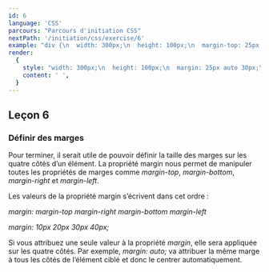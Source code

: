 ```yaml
---
id: 6
language: 'CSS'
parcours: "Parcours d'initiation CSS"
nextPath: '/initiation/css/exercise/6'
example: "div {\n  width: 300px;\n  height: 100px;\n  margin-top: 25px;\n  margin-right: auto;\n  margin-bottom : 30px;\n  margin-left: auto;\n  background-color: green;\n}"
render:
  {
    style: "width: 300px;\n  height: 100px;\n  margin: 25px auto 30px;\n  background-color: green;\n  position: relative;\n  top: 25px",
    content: ' ',
  }
---
```


## Leçon 6

### Définir des marges

Pour terminer, il serait utile de pouvoir définir la taille des marges sur les quatre côtés d’un élément. La propriété margin nous permet de manipuler toutes les propriétés de marges comme _margin-top_, _margin-bottom_, _margin-right_ et _margin-left_.

Les valeurs de la propriété margin s’écrivent dans cet ordre :

_margin: margin-top margin-right margin-bottom margin-left_

_margin: 10px 20px 30px 40px;_

Si vous attribuez une seule valeur à la propriété _margin_, elle sera appliquée sur les quatre côtés.
Par exemple, _margin: auto;_ va attribuer la même marge à tous les côtés de l’élément ciblé et donc le centrer automatiquement.
